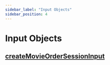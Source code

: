 ```yaml
---
sidebar_label: "Input Objects"
sidebar_position: 4
---
```


# Input Objects

## [createMovieOrderSessionInput](/docs/graphql/input_objects#createmovieordersessioninput)
